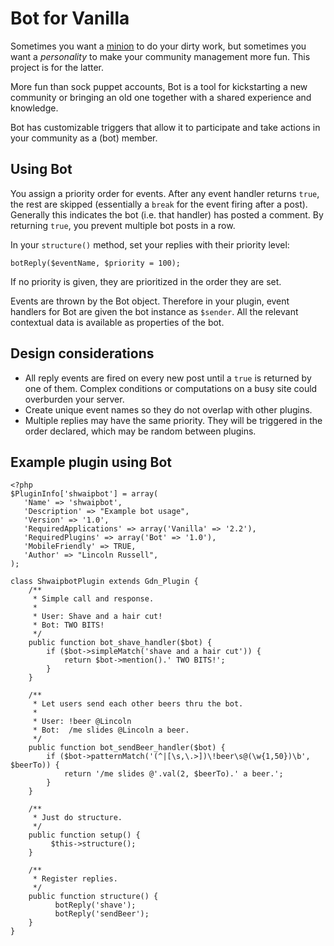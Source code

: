 # Bot for Vanilla

Sometimes you want a [minion](https://github.com/vanilla/minion) to do your dirty work, but sometimes you want a _personality_ to make your community management more fun. This project is for the latter.

More fun than sock puppet accounts, Bot is a tool for kickstarting a new community or bringing an old one together with a shared experience and knowledge.

Bot has customizable triggers that allow it to participate and take actions in your community as a (bot) member.

## Using Bot

You assign a priority order for events. After any event handler returns `true`, the rest are skipped (essentially a `break` for the event firing after a post). Generally this indicates the bot (i.e. that handler) has posted a comment. By returning `true`, you prevent multiple bot posts in a row.

In your `structure()` method, set your replies with their priority level:

`botReply($eventName, $priority = 100);`

If no priority is given, they are prioritized in the order they are set.

Events are thrown by the Bot object. Therefore in your plugin, event handlers for Bot are given the bot instance as `$sender`. All the relevant contextual data is available as properties of the bot.

## Design considerations

* All reply events are fired on every new post until a `true` is returned by one of them. Complex conditions or computations on a busy site could overburden your server.
* Create unique event names so they do not overlap with other plugins.
* Multiple replies may have the same priority. They will be triggered in the order declared, which may be random between plugins.

## Example plugin using Bot

```
<?php
$PluginInfo['shwaipbot'] = array(
   'Name' => 'shwaipbot',
   'Description' => "Example bot usage",
   'Version' => '1.0',
   'RequiredApplications' => array('Vanilla' => '2.2'),
   'RequiredPlugins' => array('Bot' => '1.0'),
   'MobileFriendly' => TRUE,
   'Author' => "Lincoln Russell",
);

class ShwaipbotPlugin extends Gdn_Plugin {
    /**
     * Simple call and response.
     *
     * User: Shave and a hair cut!
     * Bot: TWO BITS!
     */
    public function bot_shave_handler($bot) {
        if ($bot->simpleMatch('shave and a hair cut')) {
            return $bot->mention().' TWO BITS!';
        }
    }

    /**
     * Let users send each other beers thru the bot.
     *
     * User: !beer @Lincoln
     * Bot:  /me slides @Lincoln a beer.
     */
    public function bot_sendBeer_handler($bot) {
        if ($bot->patternMatch('(^|[\s,\.>])\!beer\s@(\w{1,50})\b', $beerTo)) {
            return '/me slides @'.val(2, $beerTo).' a beer.';
        }
    }
    
    /**
     * Just do structure.
     */
    public function setup() {
	     $this->structure();
    }

    /**
     * Register replies.
     */
    public function structure() {
		  botReply('shave');
		  botReply('sendBeer');
    }
}
```